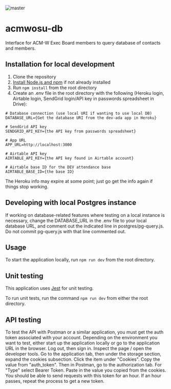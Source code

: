 ![master](https://github.com/jgeorge37/acmwosu-db/workflows/Node.js%20CI/badge.svg?branch=master)

# acmwosu-db
Interface for ACM-W Exec Board members to query database of contacts and members.   

## Installation for local development
1. Clone the repository
2. [Install Node.js and npm](https://docs.npmjs.com/downloading-and-installing-node-js-and-npm) if not already installed
3. Run ```npm install``` from the root directory
5. Create an .env file in the root directory with the following (Heroku login, Airtable login, SendGrid login/API key in passwords spreadsheet in Drive):
~~~~
# Database connection (use local URI if wanting to use local DB)
DATABASE_URL={Get the database URI from the dev-ada app in Heroku}

# SendGrid API key
SENDGRID_API_KEY={the API key from passwords spreadsheet}

# App URL
APP_URL=http://localhost:3000

# Airtable API key
AIRTABLE_API_KEY={the API key found in Airtable account}

# Airtable base ID for the DEV attendance base
AIRTABLE_BASE_ID={the base ID}

~~~~
The Heroku info may expire at some point; just go get the info again if things stop working.

## Developing with local Postgres instance
If working on database-related features where testing on a local instance is necessary, change the DATABASE_URL in the .env file to your local database URL, and comment out the indicated line in postgres/pg-query.js. Do not commit pg-query.js with that line commented out.

## Usage
To start the application locally, run ```npm run dev``` from the root directory.

## Unit testing
This application uses [Jest](https://jestjs.io/en/) for unit testing.   

To run unit tests, run the command ```npm run dev``` from either the root directory.

## API testing
To test the API with Postman or a similar application, you must get the auth token associated with your account. Depending on the environment you want to test, either start up the application locally or go to the application URL in the browser. Log out, then sign in. Inspect the page / open the developer tools. Go to the application tab, then under the storage section, expand the cookies subsection. Click the item under "Cookies". Copy the value from "auth_token". Then in Postman, go to the authorization tab. For "Type" select Bearer Token. Paste in the value you copied from the cookies. You should be able to send requests with this token for an hour. If an hour passes, repeat the process to get a new token.
